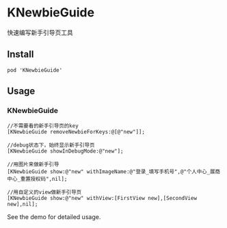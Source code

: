 # KNewbieGuide
快速编写新手引导页工具

## Install
```
pod 'KNewbieGuide'

```

## Usage
### KNewbieGuide
```
//不需要看的新手引导页的key
[KNewbieGuide removeNewbieForKeys:@[@"new"]];

//debug状态下，始终显示新手引导页
[KNewbieGuide showInDebugMode:@"new"];

//用图片来做新手引导
[KNewbieGuide show:@"new" withImageName:@"登录_填写手机号",@"个人中心_展商中心_重置授权码",nil];

//用自定义的view做新手引导页
[KNewbieGuide show:@"new" withView:[FirstView new],[SecondView new],nil];

```

See the demo for detailed usage.

